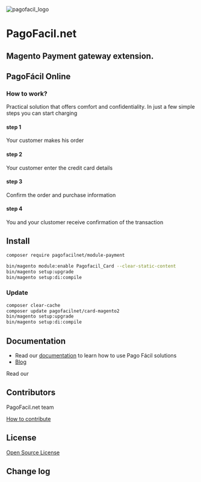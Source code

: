 ![pagofacil_logo](https://pagofacil.net/images/logo_pagofacil@2x.png)

PagoFacil.net
=============
## Magento Payment gateway extension.

## PagoFácil Online

### How to work?

Practical solution that offers comfort and confidentiality. In just a few simple steps you can start charging

#### step 1
Your customer makes his order
#### step 2
Your customer enter the credit card details
#### step 3
Confirm the order and purchase information
#### step 4
You and your clustomer receive confirmation of the transaction

## Install

```sh
composer require pagofacilnet/module-payment

bin/magento module:enable Pagofacil_Card --clear-static-content
bin/magento setup:upgrade
bin/magento setup:di:compile

```

### Update
```sh
composer clear-cache
composer update pagofacilnet/card-magento2
bin/magento setup:upgrade
bin/magento setup:di:compile
```

## Documentation
- Read our [documentation] to learn how to use Pago Fácil solutions
- [Blog]

Read our 

## Contributors
PagoFacil.net team

[How to contribute](CONTRIBUTING.md)

## License
[Open Source License](LICENSE.txt)


## Change log


[documentation]:<https://pagofacil.net/desarrolladores>
[Blog]:<https://blog.pagofacil.net/>
